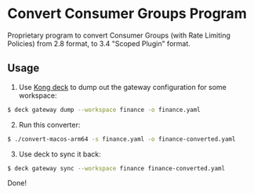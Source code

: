 # Convert Consumer Groups Program

Proprietary program to convert Consumer Groups (with Rate Limiting Policies)
from 2.8 format, to 3.4 "Scoped Plugin" format.

## Usage

1. Use [Kong deck](https://github.com/kong/deck) to dump out the gateway
configuration for some workspace:

```sh
$ deck gateway dump --workspace finance -o finance.yaml
```

2. Run this converter:

```sh
$ ./convert-macos-arm64 -s finance.yaml -o finance-converted.yaml
```

3. Use deck to sync it back:

```sh
$ deck gateway sync --workspace finance finance-converted.yaml
```

Done!
